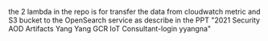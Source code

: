 the 2 lambda in the repo is for transfer the data from cloudwatch metric and S3 bucket to the OpenSearch service as describe in the PPT "2021 Security AOD Artifacts Yang Yang GCR IoT Consultant-login yyangna"